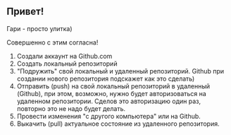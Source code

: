 ## Привет!

Гари - просто улитка)

Совершенно с этим согласна!

1. Создали аккаунт на Github.com
2. Создать локальный репозиторий
3. "Подружить" свой локальный и удаленный репозиторий. Github при создании нового репозитория подскажет как это сделать)
4. Отправить (push) на свой локальный репозиторий в удаленный (Github), при этом, возможно, нужно будет авторизоваться на удаленном репозитории. Сделов это авторизацию один раз, повторно это не надо будет делать.
5. Провести изменения "с другого компьютера" или на Github.
6. Выкачить (pull) актуальное состояние из удаленного репозитория.
   